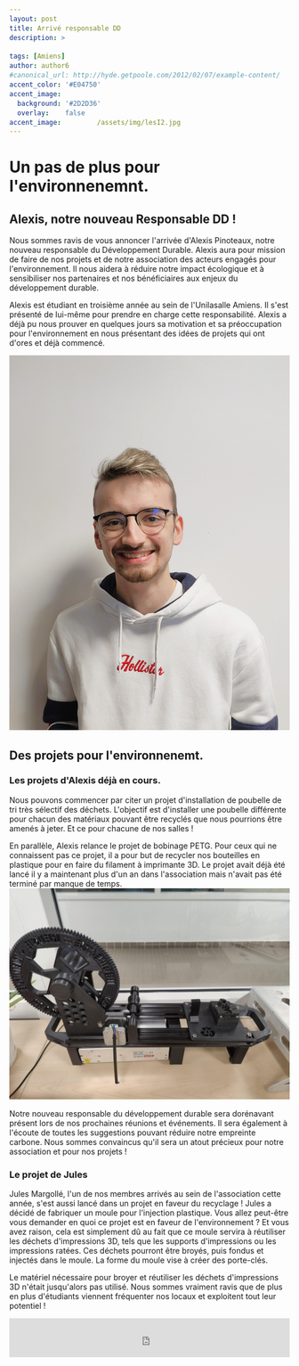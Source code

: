```yaml
---
layout: post
title: Arrivé responsable DD
description: > 

tags: [Amiens]
author: author6
#canonical_url: http://hyde.getpoole.com/2012/02/07/example-content/
accent_color: '#E04750'
accent_image:       
  background: '#2D2D36'
  overlay:    false
accent_image:         /assets/img/lesI2.jpg
---
```


# Un pas de plus pour l'environnenemnt. 

## Alexis, notre nouveau Responsable DD ! 
Nous sommes ravis de vous annoncer l'arrivée d'Alexis Pinoteaux, notre nouveau responsable du Développement Durable. Alexis aura pour mission de faire de nos projets et de notre association des acteurs engagés pour l'environnement. Il nous aidera à réduire notre impact écologique et à sensibiliser nos partenaires et nos bénéficiaires aux enjeux du développement durable.

Alexis est étudiant en troisième année au sein de l'Unilasalle Amiens. Il s'est présenté de lui-même pour prendre en charge cette responsabilité. Alexis a déjà pu nous prouver en quelques jours sa motivation et sa préoccupation pour l'environnement en nous présentant des idées de projets qui ont d'ores et déjà commencé.

![photo-profil-Alexis](/assets\img\post\2023-12-18\alexis.jpg)


## Des projets pour l'environnenemt.

### Les projets d'Alexis déjà en cours. 
Nous pouvons commencer par citer un projet d'installation de poubelle de tri très sélectif des déchets. L'objectif est d'installer une poubelle différente pour chacun des matériaux pouvant être recyclés que nous pourrions être amenés à jeter. Et ce pour chacune de nos salles !

En parallèle, Alexis relance le projet de bobinage PETG. Pour ceux qui ne connaissent pas ce projet, il a pour but de recycler nos bouteilles en plastique pour en faire du filament à imprimante 3D. Le projet avait déjà été lancé il y a maintenant plus d'un an dans l'association mais n'avait pas été terminé par manque de temps.
![recycleur-PETG](/assets\img\post\2023-12-18\recycleur-PETG.jpg)

Notre nouveau responsable du développement durable sera dorénavant présent lors de nos prochaines réunions et événements. Il sera également à l'écoute de toutes les suggestions pouvant réduire notre empreinte carbone. Nous sommes convaincus qu'il sera un atout précieux pour notre association et pour nos projets !

### Le projet de Jules

Jules Margollé, l'un de nos membres arrivés au sein de l'association cette année, s'est aussi lancé dans un projet en faveur du recyclage ! Jules a décidé de fabriquer un moule pour l'injection plastique. Vous allez peut-être vous demander en quoi ce projet est en faveur de l'environnement ? Et vous avez raison, cela est simplement dû au fait que ce moule servira à réutiliser les déchets d'impressions 3D, tels que les supports d'impressions ou les impressions ratées.
Ces déchets pourront être broyés, puis fondus et injectés dans le moule. La forme du moule vise à créer des porte-clés.

Le matériel nécessaire pour broyer et réutiliser les déchets d'impressions 3D n'était jusqu'alors pas utilisé. Nous sommes vraiment ravis que de plus en plus d'étudiants viennent fréquenter nos locaux et exploitent tout leur potentiel !





<iframe id="haWidget" allowtransparency="true" src="https://www.helloasso.com/associations/unimakers-association-technique-d-unilasalle-amiens/adhesions/adhesion-unimakers/widget-bouton" style="width: 100%; height: 70px; border: none;"></iframe>